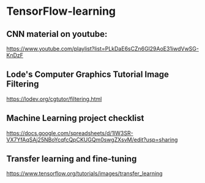 # TensorFlow-learning

## CNN material on youtube:
https://www.youtube.com/playlist?list=PLkDaE6sCZn6Gl29AoE31iwdVwSG-KnDzF

## Lode's Computer Graphics Tutorial Image Filtering    
https://lodev.org/cgtutor/filtering.html

## Machine Learning project checklist    
https://docs.google.com/spreadsheets/d/1lW3SR-VX7YfAqSAj25NBoYcqfcQpCKUGQm0swgZXsvM/edit?usp=sharing

## Transfer learning and fine-tuning
https://www.tensorflow.org/tutorials/images/transfer_learning

